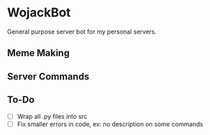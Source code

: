 # WojackBot

General purpose server bot for my personal servers.

## Meme Making

## Server Commands

## To-Do

- [ ] Wrap all .py files into src
- [ ] Fix smaller errors in code, ex: no description on some commands
